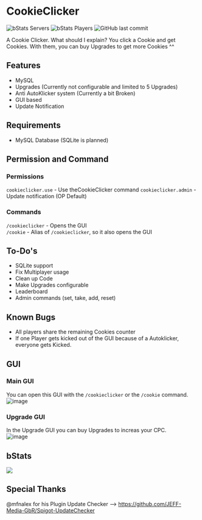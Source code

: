 # CookieClicker
![bStats Servers](https://img.shields.io/bstats/servers/16433?style=for-the-badge)
![bStats Players](https://img.shields.io/bstats/players/16433?style=for-the-badge)
![GitHub last commit](https://img.shields.io/github/last-commit/Hutch79/CookieClicker?style=for-the-badge)

A Cookie Clicker. What should I explain? You click a Cookie and get Cookies. With them, you can buy Upgrades to get more Cookies ^^

## Features
- MySQL
- Upgrades (Currently not configurable and limited to 5 Upgrades)
- Anti AutoKlicker system (Currently a bit Broken)
- GUI based
- Update Notification

## Requirements
- MySQL Database (SQLite is planned)

## Permission and Command
### Permissions
`cookieclicker.use` - Use theCookieClicker command
`cookieclicker.admin` - Update notification (OP Default)
 
### Commands
`/cookieclicker` - Opens the GUI  
`/cookie` - Alias of `/cookieclicker`, so it also opens the GUI

## To-Do's
- SQLite support
- Fix Multiplayer usage
- Clean up Code
- Make Upgrades configurable
- Leaderboard
- Admin commands (set, take, add, reset)

## Known Bugs
- All players share the remaining Cookies counter
- If one Player gets kicked out of the GUI because of a Autoklicker, everyone gets Kicked.

## GUI
### Main GUI
You can open this GUI with the `/cookieclicker` or the `/cookie` command.  
![image](https://user-images.githubusercontent.com/42042811/197419064-63975def-c397-4033-b622-b15ccc80d8b7.png)

### Upgrade GUI
In the Upgrade GUI you can buy Upgrades to increas your CPC.  
![image](https://user-images.githubusercontent.com/42042811/197419094-348906ad-dc45-4ea2-b555-66cd7319617b.png)


## bStats
[![](https://bstats.org/signatures/bukkit/Cookie%20Clicker.svg)](https://bstats.org/plugin/bukkit/Cookie%20Clicker)

## Special Thanks
@mfnalex for his Plugin Update Checker  --> https://github.com/JEFF-Media-GbR/Spigot-UpdateChecker

